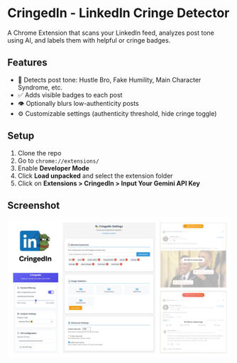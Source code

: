 # CringedIn - LinkedIn Cringe Detector

A Chrome Extension that scans your LinkedIn feed, analyzes post tone using AI, and labels them with helpful or cringe badges.

## Features

- 🤖 Detects post tone: Hustle Bro, Fake Humility, Main Character Syndrome, etc.
- ✅ Adds visible badges to each post
- 👁️ Optionally blurs low-authenticity posts
- ⚙️ Customizable settings (authenticity threshold, hide cringe toggle)

## Setup

1. Clone the repo
2. Go to `chrome://extensions/`
3. Enable **Developer Mode**
4. Click **Load unpacked** and select the extension folder
5. Click on **Extensions > CringedIn > Input Your Gemini API Key**

## Screenshot

![Screenshot](screenshot.jpg)
